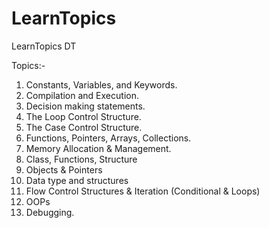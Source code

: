 # LearnTopics
LearnTopics DT

Topics:- 
1. Constants, Variables, and Keywords.
2. Compilation and Execution.
3. Decision making statements.
4. The Loop Control Structure.
5. The Case Control Structure.
6. Functions, Pointers, Arrays, Collections.
7. Memory Allocation & Management.
8. Class, Functions, Structure
9. Objects & Pointers
10. Data type and structures
11. Flow Control Structures & Iteration (Conditional & Loops)
12. OOPs
13. Debugging.
